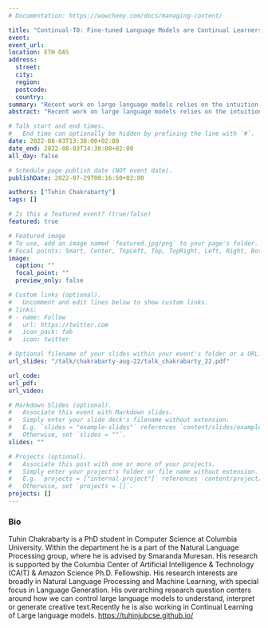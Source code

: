 ```yaml
---
# Documentation: https://wowchemy.com/docs/managing-content/

title: "Continual-T0: Fine-tuned Language Models are Continual Learners"
event: 
event_url:
location: ETH OAS
address: 
  street:
  city:
  region:
  postcode:
  country:
summary: "Recent work on large language models relies on the intuition that most natural language processing tasks can be described via natural language instructions and that models trained on these instructions show strong zero-shot performance on several standard datasets. However, these models, even though impressive, still perform poorly on a wide range of tasks outside of their respective training and evaluation sets."
abstract: "Recent work on large language models relies on the intuition that most natural language processing tasks can be described via natural language instructions and that models trained on these instructions show strong zero-shot performance on several standard datasets. However, these models, even though impressive, still perform poorly on a wide range of tasks outside of their respective training and evaluation sets. To address this limitation, we argue that a model should be able to keep extending its knowledge and abilities, without forgetting previous skills. In spite of the limited success of Continual Learning we show that Fine-tuned Language Models can be continual learners. We empirically investigate the reason for this success and conclude that Continual Learning emerges from self-supervision pre-training. Our resulting model Continual-T0 (CT0) is able to learn 8 new diverse language generation tasks, while still maintaining good performance on previous tasks, spanning in total 70 datasets. Finally, we show that CT0 is able to combine instructions in ways it was never trained for, demonstrating some level of instruction compositionality."

# Talk start and end times.
#   End time can optionally be hidden by prefixing the line with `#`.
date: 2022-08-03T13:30:00+02:00
date_end: 2022-08-03T14:30:00+02:00
all_day: false

# Schedule page publish date (NOT event date).
publishDate: 2022-07-29T00:16:50+02:00

authors: ["Tuhin Chakrabarty"]
tags: []

# Is this a featured event? (true/false)
featured: true

# Featured image
# To use, add an image named `featured.jpg/png` to your page's folder. 
# Focal points: Smart, Center, TopLeft, Top, TopRight, Left, Right, BottomLeft, Bottom, BottomRight.
image:
  caption: ""
  focal_point: ""
  preview_only: false

# Custom links (optional).
#   Uncomment and edit lines below to show custom links.
# links:
# - name: Follow
#   url: https://twitter.com
#   icon_pack: fab
#   icon: twitter

# Optional filename of your slides within your event's folder or a URL.
url_slides: "/talk/chakrabarty-aug-22/talk_chakrabarty_22.pdf"

url_code:
url_pdf: 
url_video:

# Markdown Slides (optional).
#   Associate this event with Markdown slides.
#   Simply enter your slide deck's filename without extension.
#   E.g. `slides = "example-slides"` references `content/slides/example-slides.md`.
#   Otherwise, set `slides = ""`.
slides: ""

# Projects (optional).
#   Associate this post with one or more of your projects.
#   Simply enter your project's folder or file name without extension.
#   E.g. `projects = ["internal-project"]` references `content/project/deep-learning/index.md`.
#   Otherwise, set `projects = []`.
projects: []
---
```


### Bio
Tuhin Chakrabarty is a PhD student in Computer Science at Columbia University. Within the department he is a part of the Natural Language Processing group, where he is advised by Smaranda Muresan. His research is supported by the Columbia Center of Artificial Intelligence & Technology (CAIT) & Amazon Science Ph.D. Fellowship. His research interests are broadly in Natural Language Processing and Machine Learning, with special focus in Language Generation. His overarching research question centers around how we can control large language models to understand, interpret or generate creative text.Recently he is also working in Continual Learning of Large language models. https://tuhinjubcse.github.io/